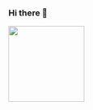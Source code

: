 ### Hi there 👋


<!--![Anurag's GitHub stats](https://github-readme-stats.vercel.app/api?username=matheusFabri&show_icons=true&hide=stars&theme=dark)
[![Top Langs](https://github-readme-stats.vercel.app/api/top-langs/?username=matheusFabri&layout=compact&theme=dark)](https://github.com/anuraghazra/github-readme-stats)
-->

<a href="https://github.com/anuraghazra/convoychat">
  <img height=150 align="center" src="https://github-readme-stats.vercel.app/api/top-langs?username=matheusFabri&layout=compact&theme=dark" />
</a>

<!--
**matheusFabri/matheusFabri** is a ✨ _special_ ✨ repository because its `README.md` (this file) appears on your GitHub profile.
Here are some ideas to get you started:

- 🔭 I’m currently working on ...
- 🌱 I’m currently learning ...
- 👯 I’m looking to collaborate on ...
- 🤔 I’m looking for help with ...
- 💬 Ask me about ...
- 📫 How to reach me: ...
- 😄 Pronouns: ...
- ⚡ Fun fact: ...
-->
